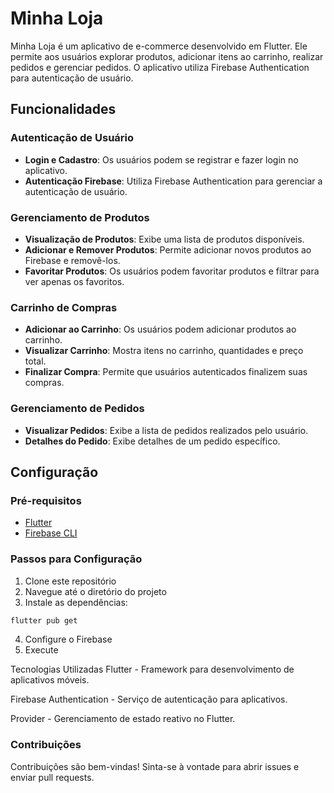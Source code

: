 # Minha Loja

Minha Loja é um aplicativo de e-commerce desenvolvido em Flutter. Ele permite aos usuários explorar produtos, adicionar itens ao carrinho, realizar pedidos e gerenciar pedidos. O aplicativo utiliza Firebase Authentication para autenticação de usuário.

## Funcionalidades

### Autenticação de Usuário

- **Login e Cadastro**: Os usuários podem se registrar e fazer login no aplicativo.
- **Autenticação Firebase**: Utiliza Firebase Authentication para gerenciar a autenticação de usuário.

### Gerenciamento de Produtos

- **Visualização de Produtos**: Exibe uma lista de produtos disponíveis.
- **Adicionar e Remover Produtos**: Permite adicionar novos produtos ao Firebase e removê-los.
- **Favoritar Produtos**: Os usuários podem favoritar produtos e filtrar para ver apenas os favoritos.

### Carrinho de Compras

- **Adicionar ao Carrinho**: Os usuários podem adicionar produtos ao carrinho.
- **Visualizar Carrinho**: Mostra itens no carrinho, quantidades e preço total.
- **Finalizar Compra**: Permite que usuários autenticados finalizem suas compras.

### Gerenciamento de Pedidos

- **Visualizar Pedidos**: Exibe a lista de pedidos realizados pelo usuário.
- **Detalhes do Pedido**: Exibe detalhes de um pedido específico.

## Configuração

### Pré-requisitos

- [Flutter](https://flutter.dev/docs/get-started/install)
- [Firebase CLI](https://firebase.google.com/docs/cli)

### Passos para Configuração

1. Clone este repositório
2. Navegue até o diretório do projeto
3. Instale as dependências:

```bash
flutter pub get
```

4. Configure o Firebase
5. Execute

Tecnologias Utilizadas
Flutter - Framework para desenvolvimento de aplicativos móveis.

Firebase Authentication - Serviço de autenticação para aplicativos.

Provider - Gerenciamento de estado reativo no Flutter.

### Contribuições
Contribuições são bem-vindas! Sinta-se à vontade para abrir issues e enviar pull requests.
